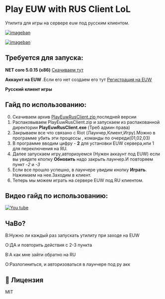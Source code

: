 ﻿# Play EUW with RUS Client LoL

Утилита для игры на сервере euw под русским клиентом.

[![imageban](https://i6.imageban.ru/thumbs/2022.01.07/87e22d2103fcbfee55e6bac8ffd95545.jpg)](https://imageban.ru/show/2022/01/07/87e22d2103fcbfee55e6bac8ffd95545/jpg)

[![imageban](https://i7.imageban.ru/thumbs/2022.01.07/986620cf007d883b93395a58b27f15f6.jpg)](https://imageban.ru/show/2022/01/07/986620cf007d883b93395a58b27f15f6/jpg)

## Требуется для запуска:

**NET core 5.0.15 (x86)** [Скачиваем тут](https://dotnet.microsoft.com/en-us/download/dotnet/5.0) 

**Аккаунт на EUW** .Если его нет создаем его тут [Регистрация на EUW](https://signup.euw.leagueoflegends.com/en/signup/index)

**Русский клиент игры** 

##  Гайд по использованию:

0. Скачиваем архив [ PlayEuwRusClient.zip ](https://github.com/zloisupport/PlayEuwRusClient/releases) последней версии
1. Распаковываем PlayEuwRusClient.zip и запускаем из распакованной директории **PlayEuwRusClient.exe** (Треб админ права)
2. Закрываем все что связано с Riot (Лаунчер,Клиент,Игру).Можно в программе убить эти процессы , команды по очереди(01,02,03)
3. В программе вводим цифру - **2** для установки EUW сервера,или 1 для переключения на RU.
4. Далее запускаем игру,авторизуемся (Нужен аккаунт под EUW) если вы увидете кпопку **Обновить** надо закрыть лаунчер.И повторяем пункт -_2_ и _-3_
5. Если все прошло успешно, в лаунчере увидим кнопку **Играть**. Нажимаем на нее.Заходим в клиент.
6. Теперь мы можем играть на сервере EUW под RU клиентом.


## Видео гайд по использованию:
[![You tube](https://i.ytimg.com/vi/S57Z-VMy53I/hqdefault.jpg)](https://youtu.be/S57Z-VMy53I)


## ЧаВо?

В:Нужно ли каждый раз запускать утилиту при заходе на EUW 

О:ДА и повторить действия с 2-3 пункта

В:А как мне зайти обратно на RU

О:Разлогиниться, и авторизоваться в лаунчере под ру акк


## 📃 Лицензия
MIT
